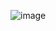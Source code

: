 ![image](https://user-images.githubusercontent.com/66316315/137159507-cf3f552c-f66d-493b-bc78-2c297687dc28.png)
